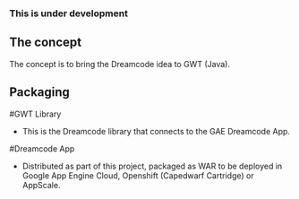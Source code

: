 ### This is under development

## The concept

The concept is to bring the Dreamcode idea to GWT (Java).

## Packaging

#GWT Library

- This is the Dreamcode library that connects to the GAE Dreamcode App.

#Dreamcode App

- Distributed as part of this project, packaged as WAR to be deployed in Google App Engine Cloud, Openshift (Capedwarf Cartridge) or AppScale.

